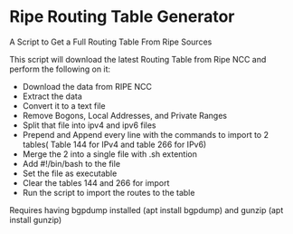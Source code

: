 # Ripe Routing Table Generator
A Script to Get a Full Routing Table From Ripe Sources

This script will download the latest Routing Table from Ripe NCC and perform the following on it:
- Download the data from RIPE NCC
- Extract the data
- Convert it to a text file
- Remove Bogons, Local Addresses, and Private Ranges
- Split that file into ipv4 and ipv6 files
- Prepend and Append every line with the commands to import to 2 tables( Table 144 for IPv4 and table 266 for IPv6)
- Merge the 2 into a single file with .sh extention
- Add #!/bin/bash to the file
- Set the file as executable
- Clear the tables 144 and 266 for import
- Run the script to import the routes to the table

Requires having bgpdump installed (apt install bgpdump) and gunzip (apt install gunzip)
